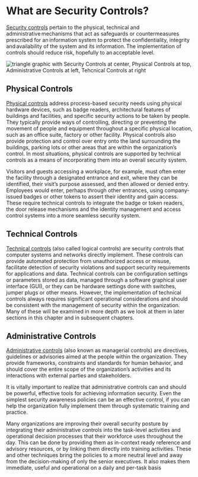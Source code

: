 # What are Security Controls?

[Security controls](https://learn.isc2.org/content/enforced/9541-CC-SPT-GLOBAL-1ED-1M/build/chapter_01/module_03/ch01-m03-What_Are_Security_Controls.html?d2lSessionVal=DNDWH1VuFYLb95OUwTuukJfA9&ou=9541&d2l_body_type=3#) pertain to the physical, technical and administrative mechanisms that act as safeguards or countermeasures prescribed for an information system to protect the confidentiality, integrity and availability of the system and its information. The implementation of controls should reduce risk, hopefully to an acceptable level.

![triangle graphic with Security Controls at center, Physical Controls at top, Administrative Controls at left, Tehcnical Controls at right](https://learn.isc2.org/content/enforced/9541-CC-SPT-GLOBAL-1ED-1M/build/chapter_01/assets/EDU-ELCC-70055-Security_Controls-techart-v03.svg?_&d2lSessionVal=DNDWH1VuFYLb95OUwTuukJfA9&ou=9541 "triangle graphic with Security Controls at center, Physical Controls at top, Administrative Controls at left, Tehcnical Controls at right")

## Physical Controls

[Physical controls](https://learn.isc2.org/content/enforced/9541-CC-SPT-GLOBAL-1ED-1M/build/chapter_01/module_03/ch01-m03-What_Are_Security_Controls.html?d2lSessionVal=DNDWH1VuFYLb95OUwTuukJfA9&ou=9541&d2l_body_type=3#) address process-based security needs using physical hardware devices, such as badge readers, architectural features of buildings and facilities, and specific security actions to be taken by people. They typically provide ways of controlling, directing or preventing the movement of people and equipment throughout a specific physical location, such as an office suite, factory or other facility. Physical controls also provide protection and control over entry onto the land surrounding the buildings, parking lots or other areas that are within the organization’s control. In most situations, physical controls are supported by technical controls as a means of incorporating them into an overall security system.

Visitors and guests accessing a workplace, for example, must often enter the facility through a designated entrance and exit, where they can be identified, their visit’s purpose assessed, and then allowed or denied entry. Employees would enter, perhaps through other entrances, using company-issued badges or other tokens to assert their identity and gain access. These require technical controls to integrate the badge or token readers, the door release mechanisms and the identity management and access control systems into a more seamless security system.

## Technical Controls

[Technical controls](https://learn.isc2.org/content/enforced/9541-CC-SPT-GLOBAL-1ED-1M/build/chapter_01/module_03/ch01-m03-What_Are_Security_Controls.html?d2lSessionVal=DNDWH1VuFYLb95OUwTuukJfA9&ou=9541&d2l_body_type=3#) (also called logical controls) are security controls that computer systems and networks directly implement. These controls can provide automated protection from unauthorized access or misuse, facilitate detection of security violations and support security requirements for applications and data. Technical controls can be configuration settings or parameters stored as data, managed through a software graphical user interface (GUI), or they can be hardware settings done with switches, jumper plugs or other means. However, the implementation of technical controls always requires significant operational considerations and should be consistent with the management of security within the organization. Many of these will be examined in more depth as we look at them in later sections in this chapter and in subsequent chapters.

## Administrative Controls

[Administrative controls](https://learn.isc2.org/content/enforced/9541-CC-SPT-GLOBAL-1ED-1M/build/chapter_01/module_03/ch01-m03-What_Are_Security_Controls.html?d2lSessionVal=DNDWH1VuFYLb95OUwTuukJfA9&ou=9541&d2l_body_type=3#) (also known as managerial controls) are directives, guidelines or advisories aimed at the people within the organization. They provide frameworks, constraints and standards for human behavior, and should cover the entire scope of the organization’s activities and its interactions with external parties and stakeholders.

It is vitally important to realize that administrative controls can and should be powerful, effective tools for achieving information security. Even the simplest security awareness policies can be an effective control, if you can help the organization fully implement them through systematic training and practice.

Many organizations are improving their overall security posture by integrating their administrative controls into the task-level activities and operational decision processes that their workforce uses throughout the day. This can be done by providing them as in-context ready reference and advisory resources, or by linking them directly into training activities. These and other techniques bring the policies to a more neutral level and away from the decision-making of only the senior executives. It also makes them immediate, useful and operational on a daily and per-task basis